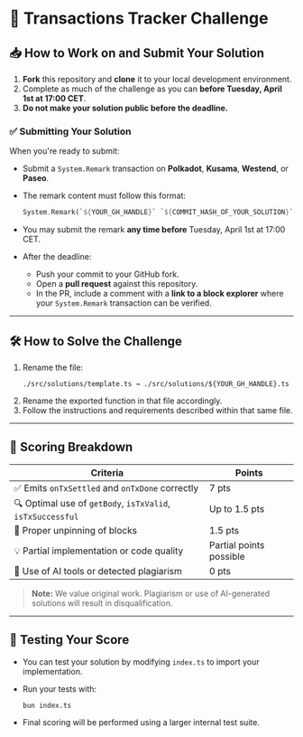 # 🚀 Transactions Tracker Challenge

## 📥 How to Work on and Submit Your Solution

1. **Fork** this repository and **clone** it to your local development environment.
2. Complete as much of the challenge as you can **before Tuesday, April 1st at 17:00 CET**.
3. **Do not make your solution public before the deadline.**

### ✅ Submitting Your Solution

When you're ready to submit:

- Submit a `System.Remark` transaction on **Polkadot**, **Kusama**, **Westend**, or **Paseo**.
- The remark content must follow this format:

  ```rust
  System.Remark(`${YOUR_GH_HANDLE}` `${COMMIT_HASH_OF_YOUR_SOLUTION}`)
  ```

- You may submit the remark **any time before** Tuesday, April 1st at 17:00 CET.
- After the deadline:
  - Push your commit to your GitHub fork.
  - Open a **pull request** against this repository.
  - In the PR, include a comment with a **link to a block explorer** where your `System.Remark` transaction can be verified.

---

## 🛠 How to Solve the Challenge

1. Rename the file:
   ```
   ./src/solutions/template.ts → ./src/solutions/${YOUR_GH_HANDLE}.ts
   ```
2. Rename the exported function in that file accordingly.
3. Follow the instructions and requirements described within that same file.

---

## 🧮 Scoring Breakdown

| Criteria                                                   | Points                  |
| ---------------------------------------------------------- | ----------------------- |
| ✅ Emits `onTxSettled` and `onTxDone` correctly            | 7 pts                   |
| 🔍 Optimal use of `getBody`, `isTxValid`, `isTxSuccessful` | Up to 1.5 pts           |
| 🧹 Proper unpinning of blocks                              | 1.5 pts                 |
| 💡 Partial implementation or code quality                  | Partial points possible |
| 🚫 Use of AI tools or detected plagiarism                  | 0 pts                   |

> **Note:** We value original work. Plagiarism or use of AI-generated solutions will result in disqualification.

---

## 🧪 Testing Your Score

- You can test your solution by modifying `index.ts` to import your implementation.
- Run your tests with:

  ```bash
  bun index.ts
  ```

- Final scoring will be performed using a larger internal test suite.
